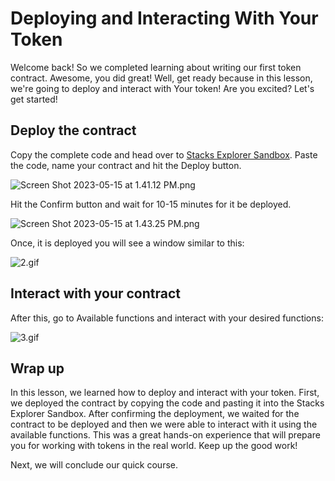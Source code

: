 # Deploying and Interacting With Your Token

Welcome back!  So we completed learning about writing our first token contract. Awesome, you did great! Well, get ready because in this lesson, we're going to deploy and interact with Your token! Are you excited? Let's get started!

## Deploy the contract

Copy the complete code and head over to [Stacks Explorer Sandbox](https://explorer.stacks.co/sandbox/deploy?chain=testnet). Paste the code, name your contract and hit the Deploy button.

![Screen Shot 2023-05-15 at 1.41.12 PM.png](Deploying%20and%20Interacting%20With%20Your%20Token%207775a27d97b447a5b87637e65979c95f/Screen_Shot_2023-05-15_at_1.41.12_PM.png)

Hit the Confirm button and wait for 10-15 minutes for it be deployed.

![Screen Shot 2023-05-15 at 1.43.25 PM.png](Deploying%20and%20Interacting%20With%20Your%20Token%207775a27d97b447a5b87637e65979c95f/Screen_Shot_2023-05-15_at_1.43.25_PM.png)

Once, it is deployed you will see a window similar to this:

![2.gif](Deploying%20and%20Interacting%20With%20Your%20Token%207775a27d97b447a5b87637e65979c95f/2.gif)

## Interact with your contract

After this, go to Available functions and interact with your desired functions:

![3.gif](Deploying%20and%20Interacting%20With%20Your%20Token%207775a27d97b447a5b87637e65979c95f/3.gif)

## Wrap up

In this lesson, we learned how to deploy and interact with your token. First, we deployed the contract by copying the code and pasting it into the Stacks Explorer Sandbox. After confirming the deployment, we waited for the contract to be deployed and then we were able to interact with it using the available functions. This was a great hands-on experience that will prepare you for working with tokens in the real world. Keep up the good work! 

Next, we will conclude our quick course.